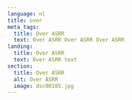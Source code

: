 ```yaml
---
language: nl
title: over
meta_tags:
  title: Over ASRR
  text: Over ASRR Over ASRR Over ASRR
landing:
  title: Over ASRR
  text: Over ASRR text
section:
  title: Over ASRR
  alt: Over ASRR
  image: dsc00185.jpg
---
```

